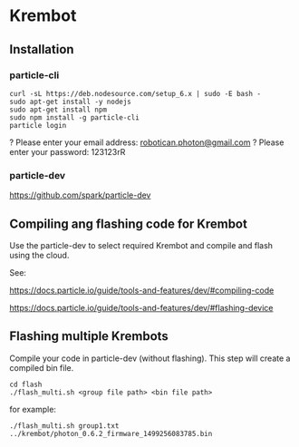 # Krembot

## Installation

### particle-cli
```
curl -sL https://deb.nodesource.com/setup_6.x | sudo -E bash -
sudo apt-get install -y nodejs
sudo apt-get install npm
sudo npm install -g particle-cli
particle login
```

? Please enter your email address: robotican.photon@gmail.com
? Please enter your password: 123123rR

### particle-dev
https://github.com/spark/particle-dev

## Compiling ang flashing code for Krembot
Use the particle-dev to select required Krembot and compile and flash using the cloud.

See:

https://docs.particle.io/guide/tools-and-features/dev/#compiling-code

https://docs.particle.io/guide/tools-and-features/dev/#flashing-device

## Flashing multiple Krembots
Compile your code in particle-dev (without flashing). This step will create a compiled bin file.
```
cd flash
./flash_multi.sh <group file path> <bin file path>
```
for example:
```
./flash_multi.sh group1.txt ../krembot/photon_0.6.2_firmware_1499256083785.bin
```
